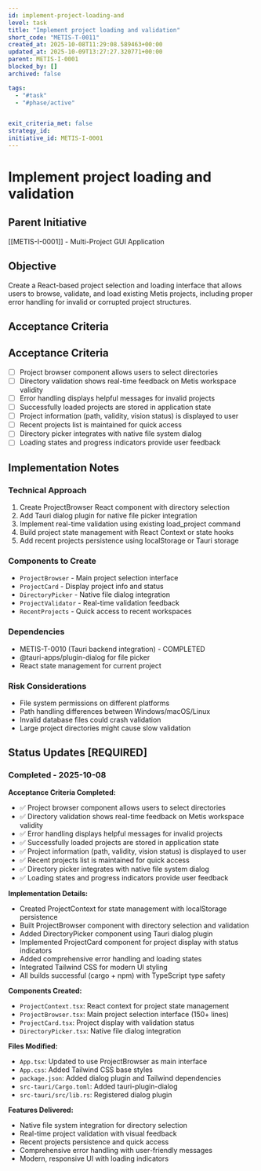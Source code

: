 ```yaml
---
id: implement-project-loading-and
level: task
title: "Implement project loading and validation"
short_code: "METIS-T-0011"
created_at: 2025-10-08T11:29:08.589463+00:00
updated_at: 2025-10-09T13:27:27.320771+00:00
parent: METIS-I-0001
blocked_by: []
archived: false

tags:
  - "#task"
  - "#phase/active"


exit_criteria_met: false
strategy_id: 
initiative_id: METIS-I-0001
---
```


# Implement project loading and validation

## Parent Initiative

[[METIS-I-0001]] - Multi-Project GUI Application

## Objective

Create a React-based project selection and loading interface that allows users to browse, validate, and load existing Metis projects, including proper error handling for invalid or corrupted project structures.

## Acceptance Criteria

## Acceptance Criteria

- [ ] Project browser component allows users to select directories
- [ ] Directory validation shows real-time feedback on Metis workspace validity
- [ ] Error handling displays helpful messages for invalid projects
- [ ] Successfully loaded projects are stored in application state
- [ ] Project information (path, validity, vision status) is displayed to user
- [ ] Recent projects list is maintained for quick access
- [ ] Directory picker integrates with native file system dialog
- [ ] Loading states and progress indicators provide user feedback

## Implementation Notes

### Technical Approach
1. Create ProjectBrowser React component with directory selection
2. Add Tauri dialog plugin for native file picker integration
3. Implement real-time validation using existing load_project command
4. Build project state management with React Context or state hooks
5. Add recent projects persistence using localStorage or Tauri storage

### Components to Create
- `ProjectBrowser` - Main project selection interface
- `ProjectCard` - Display project info and status
- `DirectoryPicker` - Native file dialog integration
- `ProjectValidator` - Real-time validation feedback
- `RecentProjects` - Quick access to recent workspaces

### Dependencies
- METIS-T-0010 (Tauri backend integration) - COMPLETED
- @tauri-apps/plugin-dialog for file picker
- React state management for current project

### Risk Considerations
- File system permissions on different platforms
- Path handling differences between Windows/macOS/Linux
- Invalid database files could crash validation
- Large project directories might cause slow validation

## Status Updates **[REQUIRED]**

### Completed - 2025-10-08

**Acceptance Criteria Completed:**
- ✅ Project browser component allows users to select directories
- ✅ Directory validation shows real-time feedback on Metis workspace validity  
- ✅ Error handling displays helpful messages for invalid projects
- ✅ Successfully loaded projects are stored in application state
- ✅ Project information (path, validity, vision status) is displayed to user
- ✅ Recent projects list is maintained for quick access
- ✅ Directory picker integrates with native file system dialog
- ✅ Loading states and progress indicators provide user feedback

**Implementation Details:**
- Created ProjectContext for state management with localStorage persistence
- Built ProjectBrowser component with directory selection and validation
- Added DirectoryPicker component using Tauri dialog plugin
- Implemented ProjectCard component for project display with status indicators
- Added comprehensive error handling and loading states
- Integrated Tailwind CSS for modern UI styling
- All builds successful (cargo + npm) with TypeScript type safety

**Components Created:**
- `ProjectContext.tsx`: React context for project state management
- `ProjectBrowser.tsx`: Main project selection interface (150+ lines)
- `ProjectCard.tsx`: Project display with validation status
- `DirectoryPicker.tsx`: Native file dialog integration

**Files Modified:**
- `App.tsx`: Updated to use ProjectBrowser as main interface
- `App.css`: Added Tailwind CSS base styles
- `package.json`: Added dialog plugin and Tailwind dependencies
- `src-tauri/Cargo.toml`: Added tauri-plugin-dialog
- `src-tauri/src/lib.rs`: Registered dialog plugin

**Features Delivered:**
- Native file system integration for directory selection
- Real-time project validation with visual feedback  
- Recent projects persistence and quick access
- Comprehensive error handling with user-friendly messages
- Modern, responsive UI with loading indicators